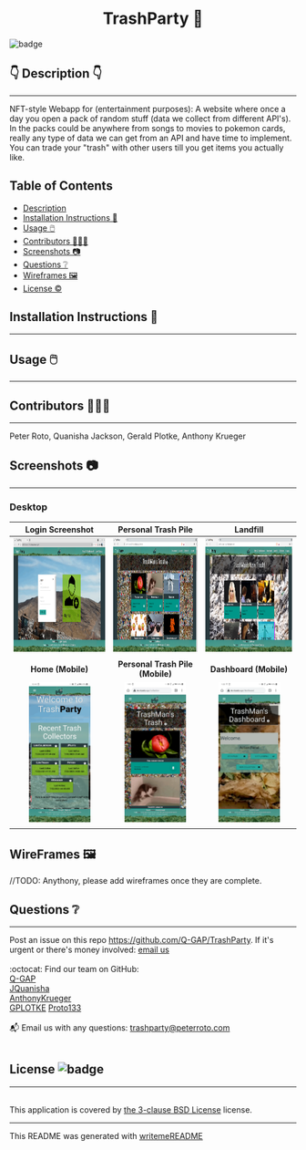 
  <h1 align="center">TrashParty 🎉 </h1>
    
  ![badge](https://img.shields.io/badge/license-BSD_3_Clause-brightgreen)<br />
  
  ## 👇  Description  👇
---
  
  NFT-style Webapp  for (entertainment purposes): A website where once a day you open a pack of random stuff (data we collect from different API's). In the packs could be anywhere from songs to movies to pokemon cards, really any type of data we can get from an API and have time to implement. You can trade your "trash" with other users till you get items you actually like.
 
  ## Table of Contents 
  - [Description](#--description--)
  - [Installation Instructions 📣](#installation-instructions-)
  - [Usage 🖱️](#usage-️)
  - [Contributors 🧑‍🤝‍🧑](#contributors-)
  - [Screenshots 📷](#screenshots-)
  - [Questions ❔](#questions-)
  - [Wireframes 🖼️](#wireframes-️)
  - [License ©️](#license-️)
    
  ## Installation Instructions 📣
---

  
  
  ## Usage 🖱️
---

  
  
  ## Contributors 🧑‍🤝‍🧑
---
  Peter Roto, Quanisha Jackson, Gerald Plotke, Anthony Krueger
  
  ## Screenshots 📷
---

### Desktop

 |  Login Screenshot                              | Personal Trash Pile                                            | Landfill                                               |   
|:----------------------------------:|:----------------------------------:|:----------------------------------:|
  | <img alt="TrashParty Desktop Login Screenshot" href="./public/images/README/desktop_login.png" src="./public/images/README/desktop_login.png" width="360" height="200"> |<img alt="User's Personal Trash Screenshot" href="./public/images/README/desktop_collection.png" src="./public/images/README/desktop_collection.png" width="360" height="200">|<img alt="New Pack Screenshot" href="./public/images/README/desktop_newpack.png" src="./public/images/README/desktop_newpack.png" width="340" height="200">|
  |      |                |
  |         **Home (Mobile)**                                         |        **Personal Trash Pile (Mobile)**                               |     **Dashboard    (Mobile)**                                               |
  |<img alt="Mobile Home Page" href="./public/images/README/splash_mobile.jpg" src="./public/images/README/splash_mobile.jpg" width="108" height="246"> | <img alt="Mobile trash collection page" href="./public/images/README/collection_mobile.jpg" src="./public/images/README/collection_mobile.jpg" width="108" height="246">|<img alt="Mobile Home Page" href="./public/images/README/dash_mobile.png" src="./public/images/README/dash_mobile.png" width="108" height="246">
|                   |                   |
  ## WireFrames 🖼️

//TODO:
Anythony, please add wireframes once they are complete.

## Questions ❔

---

  Post an issue on this repo https://github.com/Q-GAP/TrashParty. If it's urgent or there's money involved: [email us](mailto:trashparty@peterroto.com)
  <br />
  <br />
  :octocat: Find our team on GitHub: <br />
  [Q-GAP](https://github.com/Q-GAP)<br/>
  [JQuanisha](https://github.com/jquanisha)<br />
  [AnthonyKrueger](https://github.com/AnthonyKrueger)<br />
  [GPLOTKE](https://github.com/GPLOTKE)
  [Proto133](https://github.com/Proto133)<br />
  <br />
  📬 Email us with any questions: trashparty@peterroto.com<br /><br />
  
  ## License ![badge](https://img.shields.io/badge/license-BSD_3_Clause-brightgreen)
---
  <br />
  This application is covered by <a href="https://opensource.org/licenses/BSD-3-Clause"> the 3-clause BSD License</a> license. 

  --------------------------- 
 

  This README was generated with [writemeREADME](https://github.com/proto133/writemeREADME) 
  

